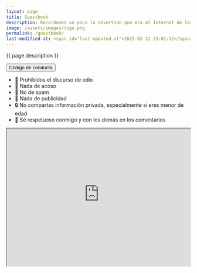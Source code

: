 ```yaml
---
layout: page
title: Guestbook
description: Recordemos un poco lo divertido que era el Internet de los '2000s. Puedes dejarme un mensaje o un saludo por aquí y también ver los mensajes de otras personas. ✌️
image: /assets/images/logo.png
permalink: /guestbook/
last-modified-at: <span id="last-updated-at">2025-02-22 23:01:12</span>
---
```


<p class="text-center">{{ page.description }}</p>

<div class="text-center">
<button id="btn-code-of-conduct" class="btn btn-primary collapsed" data-toggle="collapse" data-target="#collapseCodeOfConduct" role="button" aria-expanded="false" aria-controls="collapseCodeOfConduct">
    <i class="fa-solid fa-caret-right"></i> Código de conducta
</button>
</div>

<div class="collapse" id="collapseCodeOfConduct">
<ul>
<li>🚫 Prohibidos el discurso de odio</li>
<li>🚫 Nada de acoso</li>
<li>🚫 No de spam</li>
<li>🚫 Nada de publicidad</li>
<li>🔒 No compartas información privada, especialmente si eres menor de edad</li>
<li>🤝 Sé respetuoso conmigo y con los demás en los comentarios</li>
</ul>
</div>

<div style="position: relative; width: 100%; padding-top: 75%; height: 0; overflow: hidden;">
<iframe
src="https://luiscarlospando.atabook.org/"
style="position: absolute; top: 0; left: 0; width: 100%; height: 100%; border: 1px solid #151f28;"
loading="lazy"
allowfullscreen>
</iframe>
</div>
